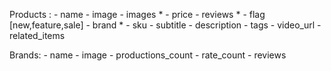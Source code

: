 Products :
    - name
    - image
    - images   *
    - price
    - reviews  *
    - flag [new,feature,sale]
    - brand   *
    - sku
    - subtitle
    - description
    - tags
    - video_url
    - related_items

Brands:
    - name
    - image
    - productions_count
    - rate_count
    - reviews